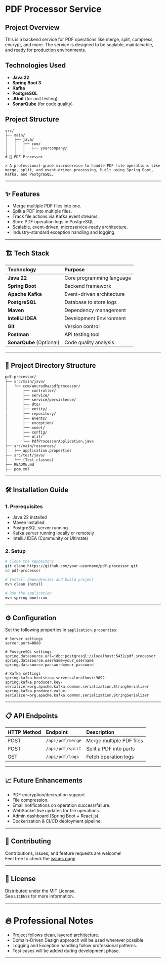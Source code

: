 # PDF Processor Service

## Project Overview
This is a backend service for PDF operations like merge, split, compress, encrypt, and more. The service is designed to be scalable, maintainable, and ready for production environments.

## Technologies Used
- **Java 22**
- **Spring Boot 3**
- **Kafka**
- **PostgreSQL**
- **JUnit** (for unit testing)
- **SonarQube** (for code quality)

## Project Structure
```plaintext
src/
├── main/
│   ├── java/
│   │   ├── com/
│   │   │   ├── yourcompany/
│   │   │
# 📄 PDF Processor

> A professional-grade microservice to handle PDF file operations like merge, split, and event-driven processing, built using Spring Boot, Kafka, and PostgreSQL.
```
---

## ✨ Features
- Merge multiple PDF files into one.
- Split a PDF into multiple files.
- Track file actions via Kafka event streams.
- Store PDF operation logs in PostgreSQL.
- Scalable, event-driven, microservice-ready architecture.
- Industry-standard exception handling and logging.

---

## 🏗️ Tech Stack

| Technology  | Purpose  |
|:------------|:---------|
| **Java 22** | Core programming language |
| **Spring Boot** | Backend framework |
| **Apache Kafka** | Event-driven architecture |
| **PostgreSQL** | Database to store logs |
| **Maven** | Dependency management |
| **IntelliJ IDEA** | Development Environment |
| **Git** | Version control |
| **Postman** | API testing tool |
| **SonarQube** (Optional) | Code quality analysis |

---

## 📁 Project Directory Structure

```bash
pdf-processor/
├── src/main/java/
│   └── com/anuradha/pdfprocessor/
│       ├── controller/
│       ├── service/
│       ├── service/persistence/
│       ├── dto/
│       ├── entity/
│       ├── repository/
│       ├── events/
│       ├── exception/
│       ├── model/
│       ├── config/
│       ├── util/
│       └── PdfProcessorApplication.java
├── src/main/resources/
│   ├── application.properties
├── src/test/java/
│   └── (Test classes)
├── README.md
├── pom.xml
```

---

## 🛠️ Installation Guide

### 1. Prerequisites
- Java 22 installed
- Maven installed
- PostgreSQL server running
- Kafka server running locally or remotely
- IntelliJ IDEA (Community or Ultimate)

### 2. Setup

```bash
# Clone the repository
git clone https://github.com/your-username/pdf-processor.git
cd pdf-processor

# Install dependencies and build project
mvn clean install

# Run the application
mvn spring-boot:run
```

---

## ⚙️ Configuration

Set the following properties in `application.properties`:

```properties
# Server settings
server.port=8080

# PostgreSQL settings
spring.datasource.url=jdbc:postgresql://localhost:5432/pdf_processor
spring.datasource.username=your_username
spring.datasource.password=your_password

# Kafka settings
spring.kafka.bootstrap-servers=localhost:9092
spring.kafka.producer.key-serializer=org.apache.kafka.common.serialization.StringSerializer
spring.kafka.producer.value-serializer=org.apache.kafka.common.serialization.StringSerializer
```

---

## 📋 API Endpoints

| HTTP Method | Endpoint | Description |
|:------------|:---------|:------------|
| POST | `/api/pdf/merge` | Merge multiple PDF files |
| POST | `/api/pdf/split` | Split a PDF into parts |
| GET  | `/api/pdf/logs` | Fetch operation logs |

---

## 📈 Future Enhancements
- PDF encryption/decryption support.
- File compression.
- Email notifications on operation success/failure.
- WebSocket live updates for file operations.
- Admin dashboard (Spring Boot + React.js).
- Dockerization & CI/CD deployment pipeline.

---

## 🤝 Contributing
Contributions, issues, and feature requests are welcome!  
Feel free to check the [issues page](https://github.com/your-username/pdf-processor/issues).

---

## 📄 License
Distributed under the MIT License.  
See `LICENSE` for more information.

---

# 🔥 Professional Notes

- Project follows clean, layered architecture.
- Domain-Driven Design approach will be used wherever possible.
- Logging and Exception handling follow professional patterns.
- Test cases will be added during development phase.

---

